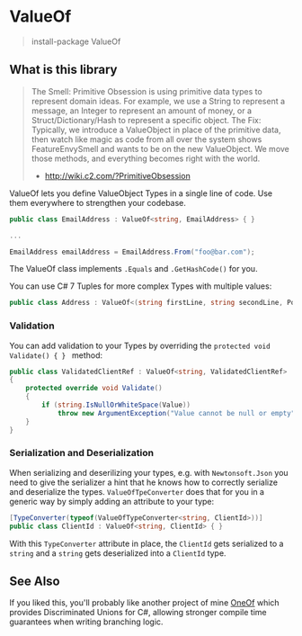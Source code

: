 # ValueOf

> install-package ValueOf

## What is this library

> The Smell: Primitive Obsession is using primitive data types to represent domain ideas. For example, we use a String to represent a message, an Integer to represent an amount of money, or a Struct/Dictionary/Hash to represent a specific object.
> The Fix: Typically, we introduce a ValueObject in place of the primitive data, then watch like magic as code from all over the system shows FeatureEnvySmell and wants to be on the new ValueObject. We move those methods, and everything becomes right with the world.
> - http://wiki.c2.com/?PrimitiveObsession

ValueOf lets you define ValueObject Types in a single line of code. Use them everywhere to strengthen your codebase.

```csharp
public class EmailAddress : ValueOf<string, EmailAddress> { }

...

EmailAddress emailAddress = EmailAddress.From("foo@bar.com");
```

The ValueOf class implements `.Equals` and `.GetHashCode()` for you.

You can use C# 7 Tuples for more complex Types with multiple values:

```csharp
public class Address : ValueOf<(string firstLine, string secondLine, Postcode postcode), Address> { }
```

### Validation

You can add validation to your Types by overriding the `protected void Validate() { } ` method:

```csharp
public class ValidatedClientRef : ValueOf<string, ValidatedClientRef>
{
    protected override void Validate()
    {
        if (string.IsNullOrWhiteSpace(Value))
            throw new ArgumentException("Value cannot be null or empty");
    }
}	
```

### Serialization and Deserialization

When serializing and deserilizing your types, e.g. with `Newtonsoft.Json` you need to give the serializer a hint that he knows how to correctly serialize and deserialize the types.
`ValueOfTpeConverter` does that for you in a generic way by simply adding an attribute to your type:

```csharp
[TypeConverter(typeof(ValueOfTypeConverter<string, ClientId>))]
public class ClientId : ValueOf<string, ClientId> { }
```

With this `TypeConverter` attribute in place, the `ClientId` gets serialized to a `string` and a `string` gets deserialized into a `ClientId` type.

## See Also

If you liked this, you'll probably like another project of mine [OneOf](https://github.com/mcintyre321/OneOf) which provides Discriminated Unions for C#, allowing stronger compile time guarantees when writing branching logic.